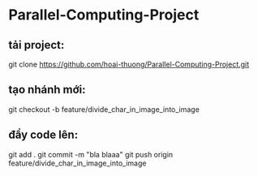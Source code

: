 # Parallel-Computing-Project
## tải project:
git clone https://github.com/hoai-thuong/Parallel-Computing-Project.git
## tạo nhánh mới:
git checkout -b feature/divide_char_in_image_into_image
## đẩy code lên:
  git add . 
  git commit -m "bla blaaa"
  git push origin feature/divide_char_in_image_into_image

  
